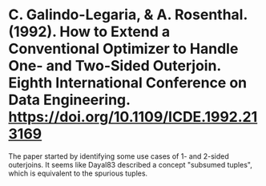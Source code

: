 # C. Galindo-Legaria, & A. Rosenthal. (1992). How to Extend a Conventional Optimizer to Handle One- and Two-Sided Outerjoin. Eighth International Conference on Data Engineering. https://doi.org/10.1109/ICDE.1992.213169

The paper started by identifying some use cases of 1- and 2-sided outerjoins. It seems like Dayal83 described a concept "subsumed tuples", which is equivalent to the spurious tuples.
